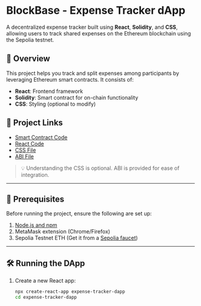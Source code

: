 # BlockBase - Expense Tracker dApp

A decentralized expense tracker built using **React**, **Solidity**, and **CSS**, allowing users to track shared expenses on the Ethereum blockchain using the Sepolia testnet.

## 🚀 Overview

This project helps you track and split expenses among participants by leveraging Ethereum smart contracts. It consists of:

- **React**: Frontend framework
- **Solidity**: Smart contract for on-chain functionality
- **CSS**: Styling (optional to modify)

## 📁 Project Links

- [Smart Contract Code](https://drive.google.com/file/d/1k-6iEU_t9N0nUZYGleKm1_tq1KEcM-Xt/view?usp=share_link)
- [React Code](https://drive.google.com/file/d/1GUq_QGXZEJ13SC28TAFVBFHYJrNQqk0K/view?usp=share_link)
- [CSS File](https://drive.google.com/file/d/1SjbwH6tnLY1ppepZiJqlnT8xCt021-mr/view?usp=share_link)
- [ABI File](https://drive.google.com/file/d/1jePTtpOWQ30rOHb2e7fm6Nt_PWqHu82P/view?usp=share_link)

> 💡 Understanding the CSS is optional. ABI is provided for ease of integration.

---

## 🧰 Prerequisites

Before running the project, ensure the following are set up:

1. [Node.js and npm](https://docs.npmjs.com/downloading-and-installing-node-js-and-npm)
2. MetaMask extension (Chrome/Firefox)
3. Sepolia Testnet ETH (Get it from a [Sepolia faucet](https://sepoliafaucet.com))

---

## 🛠️ Running the DApp

1. Create a new React app:

   ```bash
   npx create-react-app expense-tracker-dapp
   cd expense-tracker-dapp
